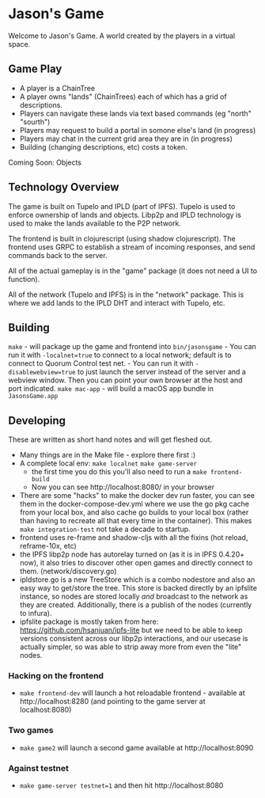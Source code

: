 # Jason's Game

Welcome to Jason's Game. A world created by the players in a virtual space. 

## Game Play

* A player is a ChainTree
* A player owns "lands" (ChainTrees) each of which has a grid of descriptions.
* Players can navigate these lands via text based commands (eg "north" "sourth")
* Players may request to build a portal in somone else's land (in progress)
* Players may chat in the current grid area they are in (in progress)
* Building (changing descriptions, etc) costs a token.

Coming Soon: Objects

## Technology Overview

The game is built on Tupelo and IPLD (part of IPFS). Tupelo is used to enforce ownership of lands and objects. Libp2p and IPLD technology is used to make the lands available to the P2P network.

The frontend is built in clojurescript (using shadow clojurescript). The frontend uses GRPC to establish a stream of incoming responses, and send commands back to the server.

All of the actual gameplay is in the "game" package (it does not need a UI to function). 

All of the network (Tupelo and IPFS) is in the "network" package. This is where we add lands to the IPLD DHT and interact with Tupelo, etc.

## Building

`make` - will package up the game and frontend into `bin/jasonsgame`
    - You can run it with `-localnet=true` to connect to a local network; default is to connect to Quorum Control test net.
    - You can run it with `-disablewebview=true` to just launch the server instead of the server and a webview window. Then you can point your own browser at the host and port indicated.
`make mac-app` - will build a macOS app bundle in `JasonsGame.app`

## Developing

These are written as short hand notes and will get fleshed out.

* Many things are in the Make file - explore there first :)
* A complete local env: `make localnet` `make game-server`
  * the first time you do this you'll also need to run a `make frontend-build`
  * Now you can see http://localhost:8080/ in your browser
* There are some "hacks" to make the docker dev run faster, you can see them in the docker-compose-dev.yml where we use the go pkg cache from your local box, and also cache go builds to your local box (rather than having to recreate all that every time in the container). This makes `make integration-test` not take a decade to startup.
* frontend uses re-frame and shadow-cljs with all the fixins (hot reload, reframe-10x, etc)
* the IPFS libp2p node has autorelay turned on (as it is in IPFS 0.4.20+ now), it also tries to discover other open games and directly connect to them. (network/discovery.go)
* ipldstore.go is a new TreeStore which is a combo nodestore and also an easy way to get/store the tree. This store is backed directly by an ipfslite instance, so nodes are stored locally *and* broadcast to the network as they are created. Additionally, there is a publish of the nodes (currently to infura).
* ipfslite package is mostly taken from here: https://github.com/hsanjuan/ipfs-lite but we need to be able to keep versions consistent across our libp2p interactions, and our usecase is actually simpler, so was able to strip away more from even the "lite" nodes.

### Hacking on the frontend

* `make frontend-dev` will launch a hot reloadable frontend - available at http://localhost:8280 (and pointing to the game server at localhost:8080)

### Two games
* `make game2` will launch a second game available at http://localhost:8090

### Against testnet

* `make game-server testnet=1` and then hit http://localhost:8080

